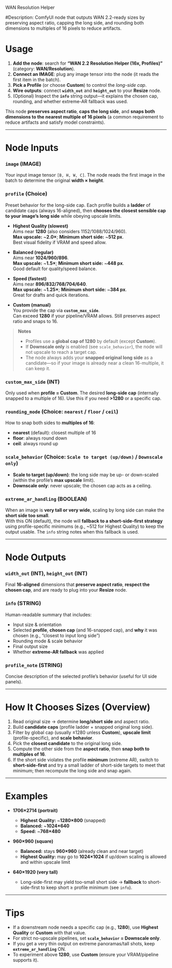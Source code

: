 WAN Resolution Helper

#Description: ComfyUI node that outputs WAN 2.2-ready sizes by preserving aspect ratio, capping the long side, and rounding both dimensions to multiples of 16 pixels to reduce artifacts.

# Usage

1. **Add the node**: search for **“WAN 2.2 Resolution Helper (16x, Profiles)”** (category: **WAN/Resolution**).
2. **Connect an IMAGE**: plug any image tensor into the node (it reads the first item in the batch).
3. **Pick a Profile** (or choose **Custom**) to control the *long-side cap*.
4. **Wire outputs**: connect **`width_out`** and **`height_out`** to your **Resize** node.
5. (Optional) Inspect the **`info`** string output—it explains the chosen cap, rounding, and whether extreme-AR fallback was used.

This node **preserves aspect ratio**, **caps the long side**, and **snaps both dimensions to the nearest multiple of 16 pixels** (a common requirement to reduce artifacts and satisfy model constraints).

---

# Node Inputs

### `image` (IMAGE)
Your input image tensor `[B, H, W, C]`. The node reads the first image in the batch to determine the original **width × height**.

### `profile` (Choice)
Preset behavior for the long-side cap. Each profile builds a **ladder** of candidate caps (always 16-aligned), then **chooses the closest sensible cap to your image’s long side** while obeying upscale limits.

- **Highest Quality (slowest)**  
  Aims near **1280** (also considers 1152/1088/1024/960).  
  **Max upscale:** ~**2.0×**; **Minimum short side:** ~**512 px**.  
  Best visual fidelity if VRAM and speed allow.

- **Balanced (regular)**  
  Aims near **1024/960/896**.  
  **Max upscale:** ~**1.5×**; **Minimum short side:** ~**448 px**.  
  Good default for quality/speed balance.

- **Speed (fastest)**  
  Aims near **896/832/768/704/640**.  
  **Max upscale:** ~**1.25×**; **Minimum short side:** ~**384 px**.  
  Great for drafts and quick iterations.

- **Custom (manual)**  
  You provide the cap via **`custom_max_side`**.  
  Can exceed **1280** if your pipeline/VRAM allows. Still preserves aspect ratio and snaps to 16.

> **Notes**
> - Profiles use a **global cap of 1280** by default (except **Custom**).
> - If **Downscale only** is enabled (see `scale_behavior`), the node will not upscale to reach a target cap.
> - The node always adds your **snapped original long side** as a candidate—so if your image is already near a clean 16-multiple, it can keep it.

### `custom_max_side` (INT)
Only used when **profile = Custom**. The desired **long-side cap** (internally snapped to a multiple of 16). Use this if you need **>1280** or a specific cap.

### `rounding_mode` (Choice: `nearest` / `floor` / `ceil`)
How to snap both sides to **multiples of 16**:
- **nearest** (default): closest multiple of 16  
- **floor**: always round down  
- **ceil**: always round up

### `scale_behavior` (Choice: `Scale to target (up/down)` / `Downscale only`)
- **Scale to target (up/down)**: the long side may be up- or down-scaled (within the profile’s **max upscale** limit).  
- **Downscale only**: never upscale; the chosen cap acts as a ceiling.

### `extreme_ar_handling` (BOOLEAN)
When an image is **very tall or very wide**, scaling by long side can make the **short side too small**.  
With this ON (default), the node will **fallback to a short-side-first strategy** using profile-specific minimums (e.g., ~512 for Highest Quality) to keep the output usable. The `info` string notes when this fallback is used.

---

# Node Outputs

### `width_out` (INT), `height_out` (INT)
Final **16-aligned** dimensions that **preserve aspect ratio**, **respect the chosen cap**, and are ready to plug into your **Resize** node.

### `info` (STRING)
Human-readable summary that includes:
- Input size & orientation  
- Selected **profile**, **chosen cap** (and 16-snapped cap), and **why** it was chosen (e.g., “closest to input long side”)  
- Rounding mode & scale behavior  
- Final output size  
- Whether **extreme-AR fallback** was applied

### `profile_note` (STRING)
Concise description of the selected profile’s behavior (useful for UI side panels).

---

# How It Chooses Sizes (Overview)

1. Read original size → determine **long/short side** and aspect ratio.  
2. Build **candidate caps** (profile ladder + snapped original long side).  
3. Filter by global cap (usually ≤1280 unless **Custom**), **upscale limit** (profile-specific), and **scale behavior**.  
4. Pick the **closest candidate** to the original long side.  
5. Compute the other side from the **aspect ratio**, then **snap both to multiples of 16**.  
6. If the short side violates the profile **minimum** (extreme AR), switch to **short-side-first** and try a small ladder of short-side targets to meet that minimum; then recompute the long side and snap again.

---

# Examples

- **1706×2714 (portrait)**  
  - **Highest Quality:** ~**1280×800** (snapped)  
  - **Balanced:** ~**1024×640**  
  - **Speed:** ~**768×480**

- **960×960 (square)**  
  - **Balanced:** stays **960×960** (already clean and near target)  
  - **Highest Quality:** may go to **1024×1024** if up/down scaling is allowed and within upscale limit

- **640×1920 (very tall)**  
  - Long-side-first may yield too-small short side → **fallback** to short-side-first to keep short ≥ profile minimum (see `info`).

---

# Tips

- If a downstream node needs a specific cap (e.g., **1280**), use **Highest Quality** or **Custom** with that value.  
- For strict no-upscale pipelines, set **`scale_behavior` = Downscale only**.  
- If you get a very thin output on extreme panoramas/tall shots, keep **`extreme_ar_handling`** ON.  
- To experiment above **1280**, use **Custom** (ensure your VRAM/pipeline supports it).
